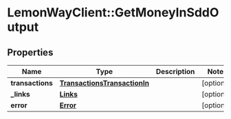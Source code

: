 # LemonWayClient::GetMoneyInSddOutput

## Properties
Name | Type | Description | Notes
------------ | ------------- | ------------- | -------------
**transactions** | [**TransactionsTransactionIn**](TransactionsTransactionIn.md) |  | [optional] 
**_links** | [**Links**](Links.md) |  | [optional] 
**error** | [**Error**](Error.md) |  | [optional] 


